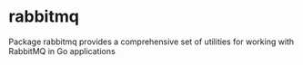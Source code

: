 # rabbitmq
Package rabbitmq provides a comprehensive set of utilities for working with RabbitMQ in Go applications
